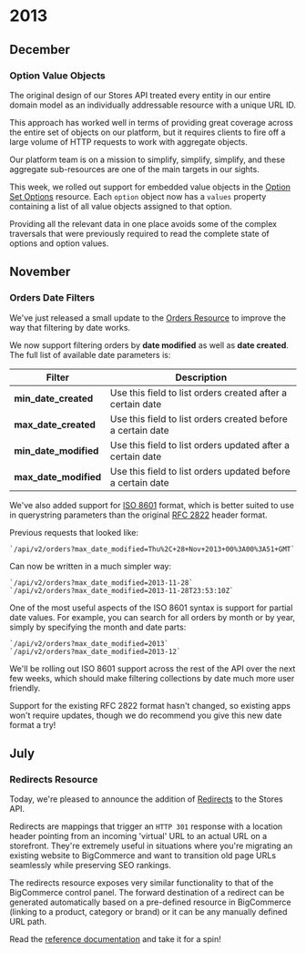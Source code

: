 # <span class="jumptarget"> 2013 </span>

## <span class="jumptarget"> December </span>

### <span class="jumptarget"> Option Value Objects </span>

The original design of our Stores API treated every entity in our entire domain model as an individually addressable resource with a unique URL ID.

This approach has worked well in terms of providing great coverage across the entire set of objects on our platform, but it requires clients to fire off a large volume of HTTP requests to work with aggregate objects.

Our platform team is on a mission to simplify, simplify, simplify, and these aggregate sub-resources are one of the main targets in our sights.

This week, we rolled out support for embedded value objects in the [Option Set Options][1] resource. Each `option` object now has a `values` property containing a list of all value objects assigned to that option.

Providing all the relevant data in one place avoids some of the complex traversals that were previously required to read the complete state of options and option values.

[1]: /api/v2#option-sets-options

## <span class="jumptarget"> November </span>

### <span class="jumptarget"> Orders Date Filters </span>

We've just released a small update to the [Orders Resource][2] to improve the way that filtering by date works.

We now support filtering orders by **date modified** as well as **date created**. The full list of available date parameters is:

| Filter | Description |
| --- | --- |
|  **min_date_created**  |  Use this field to list orders created after a certain date |
|  **max_date_created**  |  Use this field to list orders created before a certain date |
|  **min_date_modified**  |  Use this field to list orders updated after a certain date |
|  **max_date_modified**  |  Use this field to list orders updated before a certain date |

We've also added support for [ISO 8601][3] format, which is better suited to use in querystring parameters than the original [RFC 2822][4] header format.

Previous requests that looked like:

    `/api/v2/orders?max_date_modified=Thu%2C+28+Nov+2013+00%3A00%3A51+GMT`

Can now be written in a much simpler way:

    `/api/v2/orders?max_date_modified=2013-11-28`
    `/api/v2/orders?max_date_modified=2013-11-28T23:53:10Z`

One of the most useful aspects of the ISO 8601 syntax is support for partial date values. For example, you can search for all orders by month or by year, simply by specifying the month and date parts:

    `/api/v2/orders?max_date_modified=2013`
    `/api/v2/orders?max_date_modified=2013-12`

We'll be rolling out ISO 8601 support across the rest of the API over the next few weeks, which should make filtering collections by date much more user friendly.

Support for the existing RFC 2822 format hasn't changed, so existing apps won't require updates, though we do recommend you give this new date format a try!

[2]: /api/v2#orders
[3]: http://en.wikipedia.org/wiki/ISO_8601
[4]: http://tools.ietf.org/html/rfc5322

## <span class="jumptarget"> July </span>

### <span class="jumptarget"> Redirects Resource </span>

Today, we're pleased to announce the addition of [Redirects][5] to the Stores API.

Redirects are mappings that trigger an `HTTP 301` response with a location header pointing from an incoming 'virtual' URL to an actual URL on a storefront. They're extremely useful in situations where you're migrating an existing website to BigCommerce and want to transition old page URLs seamlessly while preserving SEO rankings.

The redirects resource exposes very similar functionality to that of the BigCommerce control panel. The forward destination of a redirect can be generated automatically based on a pre-defined resource in BigCommerce (linking to a product, category or brand) or it can be any manually defined URL path.

Read the [reference documentation][5] and take it for a spin!

[5]: /api/v2#redirects